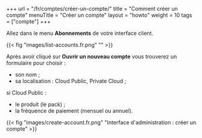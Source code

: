 +++
url = "/fr/comptes/créer-un-compte/"
title = "Comment créer un compte"
menuTitle = "Créer un compte"
layout = "howto"
weight = 10
tags = ["compte"]
+++

Allez dans le menu **Abonnements** de votre interface client. 

{{< fig "images/list-accounts.fr.png" "" >}}

Après avoir cliqué sur **Ouvrir un nouveau compte** vous trouverez un formulaire pour choisir :

- son nom ;
- sa localisation : Cloud Public, Private Cloud ;

si Cloud Public :
- le produit (le pack) ;
- la fréquence de paiement (mensuel ou annuel).

{{< fig "images/create-account.fr.png" "Interface d'administration : créer un compte" >}}
